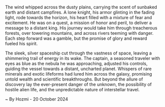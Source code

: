 
The wind whipped across the dusty plains, carrying the scent of sunbaked earth and distant campfires.  A lone knight, his armor glinting in the fading light, rode towards the horizon, his heart filled with a mixture of fear and excitement. He was on a quest, a mission of honor and peril, to deliver a message to a distant king. His journey would take him through treacherous forests, over towering mountains, and across rivers teeming with danger. Each step forward was a gamble, but the promise of glory and reward fueled his spirit. 

The sleek, silver spaceship cut through the vastness of space, leaving a shimmering trail of energy in its wake. The captain, a seasoned traveler with eyes as blue as the nebula he was approaching, adjusted his controls, guiding the vessel towards a distant, uncharted planet. Whispers of rare minerals and exotic lifeforms had lured him across the galaxy, promising untold wealth and scientific breakthroughs. But beyond the allure of discovery lay the ever-present danger of the unknown, the possibility of hostile alien life, and the unpredictable nature of interstellar travel. 

~ By Hozmi - 20 October 2024
